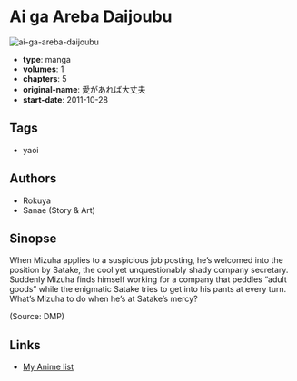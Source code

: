 # Ai ga Areba Daijoubu

![ai-ga-areba-daijoubu](https://cdn.myanimelist.net/images/manga/3/80095.jpg)

-   **type**: manga
-   **volumes**: 1
-   **chapters**: 5
-   **original-name**: 愛があれば大丈夫
-   **start-date**: 2011-10-28

## Tags

-   yaoi

## Authors

-   Rokuya
-   Sanae (Story & Art)

## Sinopse

When Mizuha applies to a suspicious job posting, he’s welcomed into the position by Satake, the cool yet unquestionably shady company secretary. Suddenly Mizuha finds himself working for a company that peddles “adult goods” while the enigmatic Satake tries to get into his pants at every turn. What’s Mizuha to do when he’s at Satake’s mercy?

(Source: DMP)

## Links

-   [My Anime list](https://myanimelist.net/manga/36937/Ai_ga_Areba_Daijoubu)
